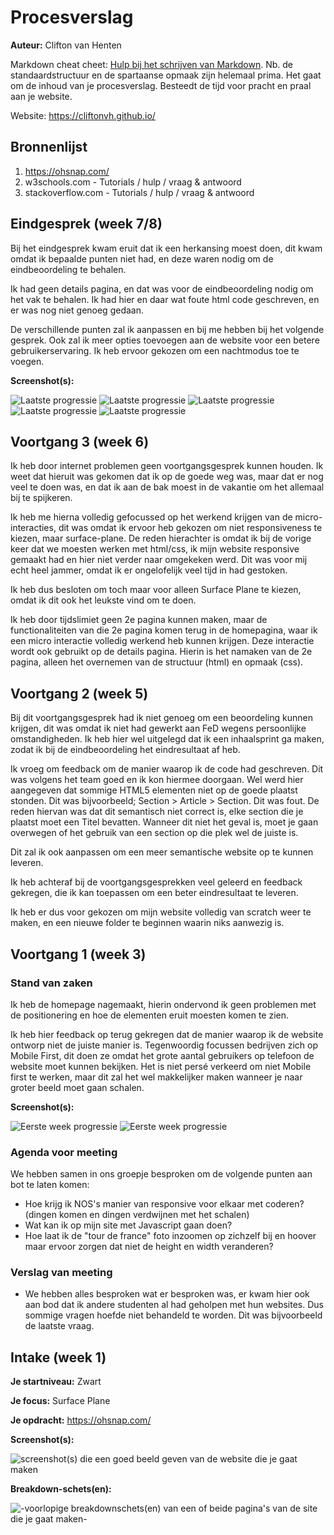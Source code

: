 # Procesverslag
**Auteur:** Clifton van Henten

Markdown cheat cheet: [Hulp bij het schrijven van Markdown](https://github.com/adam-p/markdown-here/wiki/Markdown-Cheatsheet). Nb. de standaardstructuur en de spartaanse opmaak zijn helemaal prima. Het gaat om de inhoud van je procesverslag. Besteedt de tijd voor pracht en praal aan je website.

Website: https://cliftonvh.github.io/



## Bronnenlijst
1. https://ohsnap.com/
2. w3schools.com - Tutorials / hulp / vraag & antwoord
3. stackoverflow.com - Tutorials / hulp / vraag & antwoord



## Eindgesprek (week 7/8)

Bij het eindgesprek kwam eruit dat ik een herkansing moest doen, dit kwam omdat ik bepaalde punten niet had, en deze waren nodig om de eindbeoordeling te behalen.

Ik had geen details pagina, en dat was voor de eindbeoordeling nodig om het vak te behalen. Ik had hier en daar wat foute html code geschreven, en er was nog niet genoeg gedaan.

De verschillende punten zal ik aanpassen en bij me hebben bij het volgende gesprek. Ook zal ik meer opties toevoegen aan de website voor een betere gebruikerservaring. Ik heb ervoor gekozen om een nachtmodus toe te voegen.

**Screenshot(s):**

![Laatste progressie](images/screenshot-2.png)
![Laatste progressie](images/screenshot-3.png)
![Laatste progressie](images/screenshot-4.png)
![Laatste progressie](images/screenshot-5.png)
![Laatste progressie](images/screenshot-6.png)


## Voortgang 3 (week 6)

Ik heb door internet problemen geen voortgangsgesprek kunnen houden. Ik weet dat hieruit was gekomen dat ik op de goede weg was, maar dat er nog veel te doen was, en dat ik aan de bak moest in de vakantie om het allemaal bij te spijkeren.

Ik heb me hierna volledig gefocussed op het werkend krijgen van de micro-interacties, dit was omdat ik ervoor heb gekozen om niet responsiveness te kiezen, maar surface-plane. De reden hierachter is omdat ik bij de vorige keer dat we moesten werken met html/css, ik mijn website responsive gemaakt had en hier niet verder naar omgekeken werd. Dit was voor mij echt heel jammer, omdat ik er ongelofelijk veel tijd in had gestoken.

Ik heb dus besloten om toch maar voor alleen Surface Plane te kiezen, omdat ik dit ook het leukste vind om te doen.

Ik heb door tijdslimiet geen 2e pagina kunnen maken, maar de functionaliteiten van die 2e pagina komen terug in de homepagina, waar ik een micro interactie volledig werkend heb kunnen krijgen. Deze interactie wordt ook gebruikt op de details pagina. Hierin is het namaken van de 2e pagina, alleen het overnemen van de structuur (html) en opmaak (css).

## Voortgang 2 (week 5)

Bij dit voortgangsgesprek had ik niet genoeg om een beoordeling kunnen krijgen, dit was omdat ik niet had gewerkt aan FeD wegens persoonlijke omstandigheden. Ik heb hier wel uitgelegd dat ik een inhaalsprint ga maken, zodat ik bij de eindbeoordeling het eindresultaat af heb.

Ik vroeg om feedback om de manier waarop ik de code had geschreven. Dit was volgens het team goed en ik kon hiermee doorgaan. Wel werd hier aangegeven dat sommige HTML5 elementen niet op de goede plaatst stonden. Dit was bijvoorbeeld; Section > Article > Section. Dit was fout. De reden hiervan was dat dit semantisch niet correct is, elke section die je plaatst moet een Titel bevatten. Wanneer dit niet het geval is, moet je gaan overwegen of het gebruik van een section op die plek wel de juiste is.

Dit zal ik ook aanpassen om een meer semantische website op te kunnen leveren. 

Ik heb achteraf bij de voortgangsgesprekken veel geleerd en feedback gekregen, die ik kan toepassen om een beter eindresultaat te leveren.

Ik heb er dus voor gekozen om mijn website volledig van scratch weer te maken, en een nieuwe folder te beginnen waarin niks aanwezig is.

## Voortgang 1 (week 3)

### Stand van zaken

Ik heb de homepage nagemaakt, hierin ondervond ik geen problemen met de positionering en hoe de elementen eruit moesten komen te zien.

Ik heb hier feedback op terug gekregen dat de manier waarop ik de website ontworp niet de juiste manier is. Tegenwoordig focussen bedrijven zich op Mobile First, dit doen ze omdat het grote aantal gebruikers op telefoon de website moet kunnen bekijken. Het is niet persé verkeerd om niet Mobile first te werken, maar dit zal het wel makkelijker maken wanneer je naar groter beeld moet gaan schalen.

**Screenshot(s):**

![Eerste week progressie](images/5zBnF73.png)
![Eerste week progressie](images/ALSsuqf.png)

### Agenda voor meeting

We hebben samen in ons groepje besproken om de volgende punten aan bot te laten komen:

- Hoe krijg ik NOS's manier van responsive voor elkaar met coderen? (dingen komen en dingen verdwijnen met het schalen) 
- Wat kan ik op mijn site met Javascript gaan doen?
- Hoe laat ik de "tour de france" foto inzoomen op zichzelf bij en hoover maar ervoor zorgen dat niet de height en width veranderen?


### Verslag van meeting

- We hebben alles besproken wat er besproken was, er kwam hier ook aan bod dat ik andere studenten al had geholpen met hun websites. Dus sommige vragen hoefde niet behandeld te worden.
Dit was bijvoorbeeld de laatste vraag.

## Intake (week 1)

**Je startniveau:** Zwart

**Je focus:** Surface Plane

**Je opdracht:** https://ohsnap.com/

**Screenshot(s):**

![screenshot(s) die een goed beeld geven van de website die je gaat maken](images/dummy-image1.png)

**Breakdown-schets(en):**

![-voorlopige breakdownschets(en) van een of beide pagina's van de site die je gaat maken-](images/dummy-image2.png)

